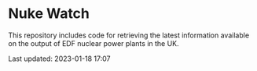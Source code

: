 # Nuke Watch

This repository includes code for retrieving the latest information available on the output of EDF nuclear power plants in the UK.

Last updated: 2023-01-18 17:07